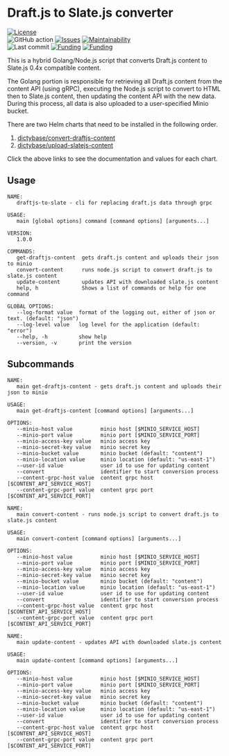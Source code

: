 # Draft.js to Slate.js converter

[![License](https://img.shields.io/badge/License-BSD%202--Clause-blue.svg)](LICENSE)  
![GitHub action](https://github.com/dictybase-playground/draftjs-to-slatejs/workflows/Continuous%20integration/badge.svg)
[![Issues](https://badgen.net/codeclimate/issues/dictybase-playground/draftjs-to-slatejs)](https://codeclimate.com/github/dictybase-playground/draftjs-to-slatejs/issues)
[![Maintainability](https://api.codeclimate.com/v1/badges/21ed283a6186cfa3d003/maintainability)](https://codeclimate.com/github/dictybase-playground/draftjs-to-slatejs/maintainability)  
![Last commit](https://badgen.net/github/last-commit/dictybase-playground/draftjs-to-slatejs/develop)
[![Funding](https://badgen.net/badge/NIGMS/Rex%20L%20Chisholm,dictyBase/yellow?list=|)](https://projectreporter.nih.gov/project_info_description.cfm?aid=9476993)
[![Funding](https://badgen.net/badge/NIGMS/Rex%20L%20Chisholm,DSC/yellow?list=|)](https://projectreporter.nih.gov/project_info_description.cfm?aid=9438930)

This is a hybrid Golang/Node.js script that converts Draft.js content to Slate.js 0.4x
compatible content.

The Golang portion is responsible for retrieving all Draft.js content from the content API (using gRPC),
executing the Node.js script to convert to HTML then to Slate.js content, then updating the content API
with the new data. During this process, all data is also uploaded to a user-specified Minio bucket.

There are two Helm charts that need to be installed in the following order.

1. [dictybase/convert-draftjs-content](./deployments/charts/convert-draftjs-content)
2. [dictybase/upload-slatejs-content](./deployments/charts/upload-slatejs-content)

Click the above links to see the documentation and values for each chart.

## Usage

```
NAME:
   draftjs-to-slate - cli for replacing draft.js data through grpc

USAGE:
   main [global options] command [command options] [arguments...]

VERSION:
   1.0.0

COMMANDS:
   get-draftjs-content  gets draft.js content and uploads their json to minio
   convert-content      runs node.js script to convert draft.js to slate.js content
   update-content       updates API with downloaded slate.js content
   help, h              Shows a list of commands or help for one command

GLOBAL OPTIONS:
   --log-format value  format of the logging out, either of json or text. (default: "json")
   --log-level value   log level for the application (default: "error")
   --help, -h          show help
   --version, -v       print the version
```

## Subcommands

```
NAME:
   main get-draftjs-content - gets draft.js content and uploads their json to minio

USAGE:
   main get-draftjs-content [command options] [arguments...]

OPTIONS:
   --minio-host value         minio host [$MINIO_SERVICE_HOST]
   --minio-port value         minio port [$MINIO_SERVICE_PORT]
   --minio-access-key value   minio access key
   --minio-secret-key value   minio secret key
   --minio-bucket value       minio bucket (default: "content")
   --minio-location value     minio location (default: "us-east-1")
   --user-id value            user id to use for updating content
   --convert                  identifier to start conversion process
   --content-grpc-host value  content grpc host [$CONTENT_API_SERVICE_HOST]
   --content-grpc-port value  content grpc port [$CONTENT_API_SERVICE_PORT]
```

```
NAME:
   main convert-content - runs node.js script to convert draft.js to slate.js content

USAGE:
   main convert-content [command options] [arguments...]

OPTIONS:
   --minio-host value         minio host [$MINIO_SERVICE_HOST]
   --minio-port value         minio port [$MINIO_SERVICE_PORT]
   --minio-access-key value   minio access key
   --minio-secret-key value   minio secret key
   --minio-bucket value       minio bucket (default: "content")
   --minio-location value     minio location (default: "us-east-1")
   --user-id value            user id to use for updating content
   --convert                  identifier to start conversion process
   --content-grpc-host value  content grpc host [$CONTENT_API_SERVICE_HOST]
   --content-grpc-port value  content grpc port [$CONTENT_API_SERVICE_PORT]
```

```
NAME:
   main update-content - updates API with downloaded slate.js content

USAGE:
   main update-content [command options] [arguments...]

OPTIONS:
   --minio-host value         minio host [$MINIO_SERVICE_HOST]
   --minio-port value         minio port [$MINIO_SERVICE_PORT]
   --minio-access-key value   minio access key
   --minio-secret-key value   minio secret key
   --minio-bucket value       minio bucket (default: "content")
   --minio-location value     minio location (default: "us-east-1")
   --user-id value            user id to use for updating content
   --convert                  identifier to start conversion process
   --content-grpc-host value  content grpc host [$CONTENT_API_SERVICE_HOST]
   --content-grpc-port value  content grpc port [$CONTENT_API_SERVICE_PORT]
```
